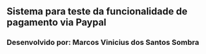 ## Sistema para teste da funcionalidade de pagamento via Paypal
### Desenvolvido por: Marcos Vinicius dos Santos Sombra
